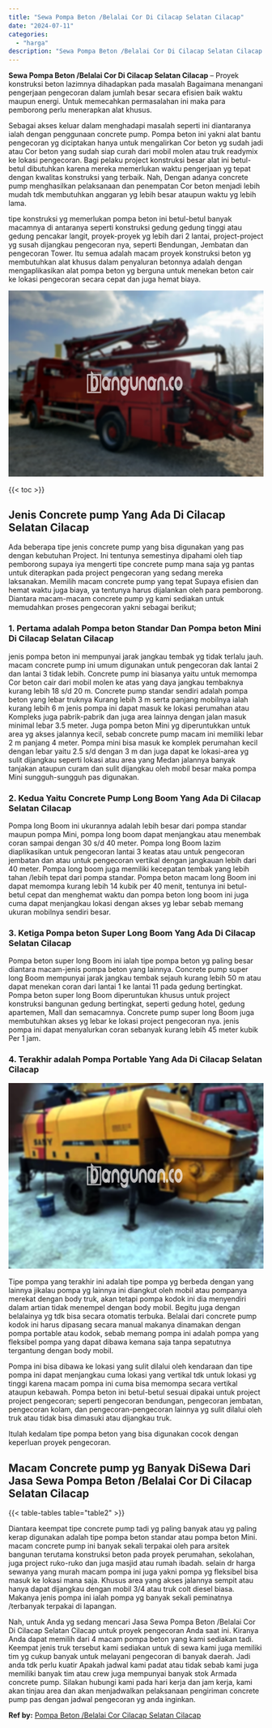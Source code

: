 ```yaml
---
title: "Sewa Pompa Beton /Belalai Cor Di Cilacap Selatan Cilacap"
date: "2024-07-11"
categories: 
  - "harga"
description: "Sewa Pompa Beton /Belalai Cor Di Cilacap Selatan Cilacap. Nah, untuk Anda yg sedang mencari Jasa Sewa Pompa Beton /Belalai Cor Di Cilacap Selatan Cilacap unt..."
---
```


**Sewa Pompa Beton /Belalai Cor Di Cilacap Selatan Cilacap** – Proyek konstruksi beton lazimnya dihadapkan pada masalah Bagaimana menangani pengerjaan pengecoran dalam jumlah besar secara efisien baik waktu maupun energi. Untuk memecahkan permasalahan ini maka para pemborong perlu menerapkan alat khusus.

Sebagai akses keluar dalam menghadapi masalah seperti ini diantaranya ialah dengan penggunaan concrete pump. Pompa beton ini yakni alat bantu pengecoran yg diciptakan hanya untuk mengalirkan Cor beton yg sudah jadi atau Cor beton yang sudah siap curah dari mobil molen atau truk readymix ke lokasi pengecoran. Bagi pelaku project konstruksi besar alat ini betul-betul dibutuhkan karena mereka memerlukan waktu pengerjaan yg tepat dengan kwalitas konstruksi yang terbaik. Nah, Dengan adanya concrete pump menghasilkan pelaksanaan dan penempatan Cor beton menjadi lebih mudah tdk membutuhkan anggaran yg lebih besar ataupun waktu yg lebih lama.

tipe konstruksi yg memerlukan pompa beton ini betul-betul banyak macamnya di antaranya seperti konstruksi gedung gedung tinggi atau gedung pencakar langit, proyek-proyek yg lebih dari 2 lantai, project-project yg susah dijangkau pengecoran nya, seperti Bendungan, Jembatan dan pengecoran Tower. Itu semua adalah macam proyek konstruksi beton yg membutuhkan alat khusus dalam penyaluran betonnya adalah dengan mengaplikasikan alat pompa beton yg berguna untuk menekan beton cair ke lokasi pengecoran secara cepat dan juga hemat biaya.

![Sewa Pompa Beton /Belalai Cor Di Cilacap Selatan Cilacap](/images/sewa-concrete-pump-01.png)

{{< toc >}}

## Jenis Concrete pump Yang Ada Di Cilacap Selatan Cilacap

Ada beberapa tipe jenis concrete pump yang bisa digunakan yang pas dengan kebutuhan Project. Ini tentunya semestinya dipahami oleh tiap pemborong supaya iya mengerti tipe concrete pump mana saja yg pantas untuk diterapkan pada project pengecoran yang sedang mereka laksanakan. Memilih macam concrete pump yang tepat Supaya efisien dan hemat waktu juga biaya, ya tentunya harus dijalankan oleh para pemborong. Diantara macam-macam concrete pump yg kami sediakan untuk memudahkan proses pengecoran yakni sebagai berikut;

### 1\. Pertama adalah Pompa beton Standar Dan Pompa beton Mini Di Cilacap Selatan Cilacap

jenis pompa beton ini mempunyai jarak jangkau tembak yg tidak terlalu jauh. macam concrete pump ini umum digunakan untuk pengecoran dak lantai 2 dan lantai 3 tidak lebih. Concrete pump ini biasanya yaitu untuk memompa Cor beton cair dari mobil molen ke atas yang daya jangkau tembaknya kurang lebih 18 s/d 20 m. Concrete pump standar sendiri adalah pompa beton yang lebar truknya Kurang lebih 3 m serta panjang mobilnya ialah kurang lebih 6 m jenis pompa ini dapat masuk ke lokasi perumahan atau Kompleks juga pabrik-pabrik dan juga area lainnya dengan jalan masuk minimal lebar 3.5 meter. Juga pompa beton Mini yg diperuntukkan untuk area yg akses jalannya kecil, sebab concrete pump macam ini memiliki lebar 2 m panjang 4 meter. Pompa mini bisa masuk ke komplek perumahan kecil dengan lebar yaitu 2.5 s/d dengan 3 m dan juga dapat ke lokasi-area yg sulit dijangkau seperti lokasi atau area yang Medan jalannya banyak tanjakan ataupun curam dan sulit dijangkau oleh mobil besar maka pompa Mini sungguh-sungguh pas digunakan.

### 2\. Kedua Yaitu Concrete Pump Long Boom Yang Ada Di Cilacap Selatan Cilacap

Pompa long Boom ini ukurannya adalah lebih besar dari pompa standar maupun pompa Mini, pompa long boom dapat menjangkau atau menembak coran sampai dengan 30 s/d 40 meter. Pompa long Boom lazim diaplikasikan untuk pengecoran lantai 3 keatas atau untuk pengecoran jembatan dan atau untuk pengecoran vertikal dengan jangkauan lebih dari 40 meter. Pompa long boom juga memiliki kecepatan tembak yang lebih tahan /lebih tepat dari pompa standar. Pompa beton macam long Boom ini dapat memompa kurang lebih 14 kubik per 40 menit, tentunya ini betul-betul cepat dan menghemat waktu dan pompa beton long boom ini juga cuma dapat menjangkau lokasi dengan akses yg lebar sebab memang ukuran mobilnya sendiri besar.

### 3\. Ketiga Pompa beton Super Long Boom Yang Ada Di Cilacap Selatan Cilacap

Pompa beton super long Boom ini ialah tipe pompa beton yg paling besar diantara macam-jenis pompa beton yang lainnya. Concrete pump super long Boom mempunyai jarak jangkau tembak sejauh kurang lebih 50 m atau dapat menekan coran dari lantai 1 ke lantai 11 pada gedung bertingkat. Pompa beton super long Boom diperuntukan khusus untuk project konstruksi bangunan gedung bertingkat, seperti gedung hotel, gedung apartemen, Mall dan semacamnya. Concrete pump super long Boom juga membutuhkan akses yg lebar ke lokasi project pengecoran nya. jenis pompa ini dapat menyalurkan coran sebanyak kurang lebih 45 meter kubik Per 1 jam.

### 4\. Terakhir adalah Pompa Portable Yang Ada Di Cilacap Selatan Cilacap

![Sewa Pompa Beton /Belalai Cor Di Cilacap Selatan Cilacap](/images/sewa-concrete-pump-29.png)

Tipe pompa yang terakhir ini adalah tipe pompa yg berbeda dengan yang lainnya jikalau pompa yg lainnya ini diangkut oleh mobil atau pompanya merekat dengan body truk, akan tetapi pompa kodok ini dia menyendiri dalam artian tidak menempel dengan body mobil. Begitu juga dengan belalainya yg tdk bisa secara otomatis terbuka. Belalai dari concrete pump kodok ini harus dipasang secara manual makanya dinamakan dengan pompa portable atau kodok, sebab memang pompa ini adalah pompa yang fleksibel pompa yang dapat dibawa kemana saja tanpa sepatutnya tergantung dengan body mobil.

Pompa ini bisa dibawa ke lokasi yang sulit dilalui oleh kendaraan dan tipe pompa ini dapat menjangkau cuma lokasi yang vertikal tdk untuk lokasi yg tinggi karena macam pompa ini cuma bisa memompa secara vertikal ataupun kebawah. Pompa beton ini betul-betul sesuai dipakai untuk project project pengecoran; seperti pengecoran bendungan, pengecoran jembatan, pengecoran kolam, dan pengecoran-pengecoran lainnya yg sulit dilalui oleh truk atau tidak bisa dimasuki atau dijangkau truk.

Itulah kedalam tipe pompa beton yang bisa digunakan cocok dengan keperluan proyek pengecoran.

## Macam Concrete pump yg Banyak DiSewa Dari Jasa Sewa Pompa Beton /Belalai Cor Di Cilacap Selatan Cilacap

{{< table-tables table="table2" >}}

Diantara keempat tipe concrete pump tadi yg paling banyak atau yg paling kerap digunakan adalah tipe pompa beton standar atau pompa beton Mini. macam concrete pump ini banyak sekali terpakai oleh para arsitek bangunan terutama konstruksi beton pada proyek perumahan, sekolahan, juga project ruko-ruko dan juga masjid atau rumah ibadah. selain dr harga sewanya yang murah macam pompa ini juga yakni pompa yg fleksibel bisa masuk ke lokasi mana saja. Khusus area yang akses jalannya sempit atau hanya dapat dijangkau dengan mobil 3/4 atau truk colt diesel biasa. Makanya jenis pompa ini ialah pompa yg banyak sekali peminatnya /terbanyak terpakai di lapangan.

Nah, untuk Anda yg sedang mencari Jasa Sewa Pompa Beton /Belalai Cor Di Cilacap Selatan Cilacap untuk proyek pengecoran Anda saat ini. Kiranya Anda dapat memilih dari 4 macam pompa beton yang kami sediakan tadi. Keempat jenis truk tersebut kami sediakan untuk di sewa kami juga memiliki tim yg cukup banyak untuk melayani pengecoran di banyak daerah. Jadi anda tdk perlu kuatir Apakah jadwal kami padat atau tidak sebab kami juga memiliki banyak tim atau crew juga mempunyai banyak stok Armada concrete pump. Silakan hubungi kami pada hari kerja dan jam kerja, kami akan tinjau area dan akan menjadwalkan pelaksanaan pengiriman concrete pump pas dengan jadwal pengecoran yg anda inginkan.

**Ref by:** [Pompa Beton /Belalai Cor Cilacap Selatan Cilacap](https://id.wikipedia.org/wiki/Pompa)

